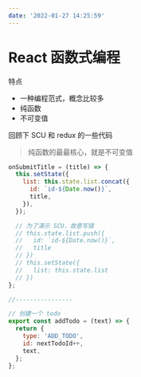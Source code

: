 ```yaml
---
date: '2022-01-27 14:25:59'
---
```


# React 函数式编程

特点

- 一种编程范式，概念比较多
- 纯函数
- 不可变值

回顾下 SCU 和 redux 的一些代码

> 纯函数的最最核心，就是不可变值

```js
onSubmitTitle = (title) => {
  this.setState({
    list: this.state.list.concat({
      id: `id-${Date.now()}`,
      title,
    }),
  });

  // 为了演示 SCU，故意写错
  // this.state.list.push({
  //   id: `id-${Date.now()}`,
  //   title
  // })
  // this.setState({
  //   list: this.state.list
  // })
};

//----------------

// 创建一个 todo
export const addTodo = (text) => {
  return {
    type: 'ADD_TODO',
    id: nextTodoId++,
    text,
  };
};
```
